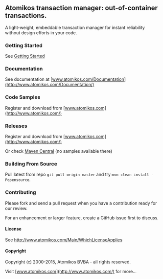 ## Atomikos transaction manager: out-of-container transactions.

A light-weight, embeddable transaction manager for instant reliability without design efforts in your code.

### Getting Started

See [Getting Started](http://www.atomikos.com/Documentation/GettingStarted)

### Documentation

See documentation at [www.atomikos.com/Documentation](http://www.atomikos.com/Documentation/)

### Code Samples

Register and download from [www.atomikos.com](http://www.atomikos.com/)

### Releases

Register and download from [www.atomikos.com](http://www.atomikos.com/)

Or check [Maven Central](http://search.maven.org) (no samples available there)


### Building From Source

Pull latest from repo `git pull origin master` and try `mvn clean install -Popensource`.

### Contributing

Please fork and send a pull request when you have a contribution ready for our review.

For an enhancement or larger feature, create a GitHub issue first to discuss.

#### License

See http://www.atomikos.com/Main/WhichLicenseApplies

#### Copyright

Copyright (c) 2000-2015, Atomikos BVBA - all rights reserved.

Visit [www.atomikos.com](http://www.atomikos.com/) for more…

